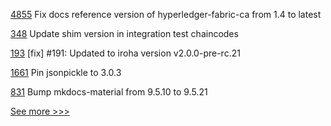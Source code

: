
[4855](https://github.com/hyperledger/fabric/pull/4855) Fix docs reference version of hyperledger-fabric-ca from 1.4 to latest

[348](https://github.com/hyperledger/fabric-chaincode-java/pull/348) Update shim version in integration test chaincodes

[193](https://github.com/hyperledger/iroha-python/pull/193) [fix] #191: Updated to iroha version v2.0.0-pre-rc.21

[1661](https://github.com/hyperledger/indy-plenum/pull/1661) Pin jsonpickle to 3.0.3

[831](https://github.com/hyperledger/aries-rfcs/pull/831) Bump mkdocs-material from 9.5.10 to 9.5.21


[See more >>>](https://start-here.hyperledger.org/pull-requests)
